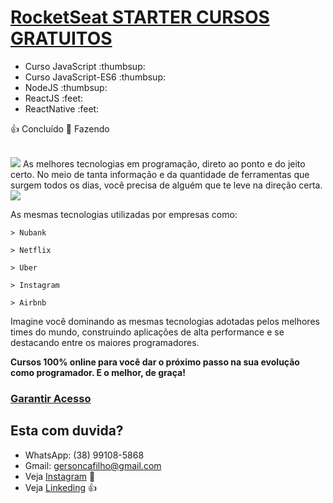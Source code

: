 # [RocketSeat STARTER CURSOS GRATUITOS](https://rocketseat.com.br/starter)

<ul>
  <li>Curso JavaScript :thumbsup:</li>
  <li>Curso JavaScript-ES6 :thumbsup:</li>
  <li>NodeJS :thumbsup:</li>
  <li>ReactJS :feet:</li>
  <li>ReactNative :feet:</li>
</ul>

:thumbsup: Concluído
:feet: Fazendo

<br/>
<a href="https://rocketseat.com.br/"><img src="https://rocketseat.com.br/static/images/update/melhores-tecnologias.svg"></a>
As melhores tecnologias em programação, 
direto ao ponto e do jeito certo.
No meio de tanta informação e da quantidade 
de ferramentas que surgem todos os dias, 
você precisa de alguém que te leve na direção certa.

<a href="https://rocketseat.com.br/">
<img src="https://rocketseat.com.br/static/images/update/trofeu-home.svg">
</a>

As mesmas tecnologias utilizadas por empresas como:

```
> Nubank

> Netflix

> Uber

> Instagram

> Airbnb
```

Imagine você dominando as mesmas tecnologias
adotadas pelos melhores times do mundo,
construindo aplicações de alta performance e se
destacando entre os maiores programadores.

**Cursos 100% online para você dar o próximo
passo na sua evolução como programador.
E o melhor, de graça!**

### [Garantir Acesso](https://rocketseat.com.br/starter)

## Esta com duvida?

- WhatsApp: (38) 99108-5868
- Gmail: gersoncafilho@gmail.com
- Veja [Instagram](https://www.instagram.com/gerson.caf/) :feet:
- Veja [Linkeding](https://www.linkedin.com/in/gerson-crisostomo-62057865/) :thumbsup:

